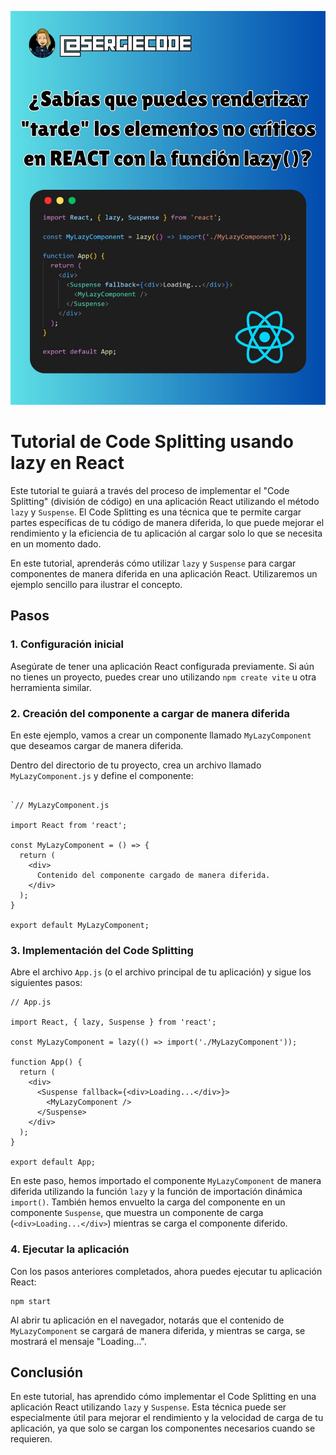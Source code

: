 ![code splitting lazy react](https://raw.githubusercontent.com/sergiecode/code-splitting-lazy-tutorial-react/master/lazy.jpg)

# Tutorial de Code Splitting usando lazy en React

Este tutorial te guiará a través del proceso de implementar el "Code Splitting" (división de código) en una aplicación React utilizando el método `lazy` y `Suspense`. El Code Splitting es una técnica que te permite cargar partes específicas de tu código de manera diferida, lo que puede mejorar el rendimiento y la eficiencia de tu aplicación al cargar solo lo que se necesita en un momento dado.

En este tutorial, aprenderás cómo utilizar `lazy` y `Suspense` para cargar componentes de manera diferida en una aplicación React. Utilizaremos un ejemplo sencillo para ilustrar el concepto.

## Pasos

### 1. Configuración inicial

Asegúrate de tener una aplicación React configurada previamente. Si aún no tienes un proyecto, puedes crear uno utilizando `npm create vite` u otra herramienta similar.

### 2. Creación del componente a cargar de manera diferida

En este ejemplo, vamos a crear un componente llamado `MyLazyComponent` que deseamos cargar de manera diferida.

Dentro del directorio de tu proyecto, crea un archivo llamado `MyLazyComponent.js` y define el componente:

```

`// MyLazyComponent.js

import React from 'react';

const MyLazyComponent = () => {
  return (
    <div>
      Contenido del componente cargado de manera diferida.
    </div>
  );
}

export default MyLazyComponent;
```

### 3. Implementación del Code Splitting

Abre el archivo `App.js` (o el archivo principal de tu aplicación) y sigue los siguientes pasos:

```
// App.js

import React, { lazy, Suspense } from 'react';

const MyLazyComponent = lazy(() => import('./MyLazyComponent'));

function App() {
  return (
    <div>
      <Suspense fallback={<div>Loading...</div>}>
        <MyLazyComponent />
      </Suspense>
    </div>
  );
}

export default App;
```

En este paso, hemos importado el componente `MyLazyComponent` de manera diferida utilizando la función `lazy` y la función de importación dinámica `import()`. También hemos envuelto la carga del componente en un componente `Suspense`, que muestra un componente de carga (`<div>Loading...</div>`) mientras se carga el componente diferido.

### 4. Ejecutar la aplicación

Con los pasos anteriores completados, ahora puedes ejecutar tu aplicación React:
```
npm start
```
Al abrir tu aplicación en el navegador, notarás que el contenido de `MyLazyComponent` se cargará de manera diferida, y mientras se carga, se mostrará el mensaje "Loading...".

## Conclusión

En este tutorial, has aprendido cómo implementar el Code Splitting en una aplicación React utilizando `lazy` y `Suspense`. Esta técnica puede ser especialmente útil para mejorar el rendimiento y la velocidad de carga de tu aplicación, ya que solo se cargan los componentes necesarios cuando se requieren.
